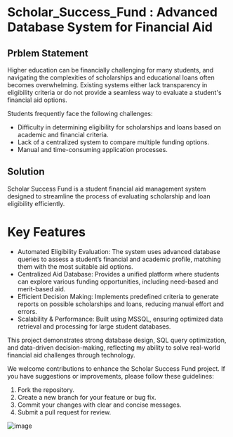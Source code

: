 # Scholar_Success_Fund : Advanced Database System for Financial Aid

## Prblem Statement
Higher education can be financially challenging for many students, and navigating the complexities of scholarships and educational loans often becomes overwhelming. Existing systems either lack transparency in eligibility criteria or do not provide a seamless way to evaluate a student's financial aid options.

Students frequently face the following challenges:

- Difficulty in determining eligibility for scholarships and loans based on academic and financial criteria.
- Lack of a centralized system to compare multiple funding options.
- Manual and time-consuming application processes.

## Solution
Scholar Success Fund is a student financial aid management system designed to streamline the process of evaluating scholarship and loan eligibility efficiently.

# Key Features
- Automated Eligibility Evaluation: The system uses advanced database queries to assess a student’s financial and academic profile, matching them with the most suitable aid options.
- Centralized Aid Database: Provides a unified platform where students can explore various funding opportunities, including need-based and merit-based aid.
- Efficient Decision Making: Implements predefined criteria to generate reports on possible scholarships and loans, reducing manual effort and errors.
- Scalability & Performance: Built using MSSQL, ensuring optimized data retrieval and processing for large student databases.

This project demonstrates strong database design, SQL query optimization, and data-driven decision-making, reflecting my ability to solve real-world financial aid challenges through technology.

We welcome contributions to enhance the Scholar Success Fund project. If you have suggestions or improvements, please follow these guidelines:

1. Fork the repository.
2. Create a new branch for your feature or bug fix.
3. Commit your changes with clear and concise messages.
4. Submit a pull request for review.

![image](https://github.com/user-attachments/assets/6166ad7e-de0b-41e4-8989-97199f447fa9)
